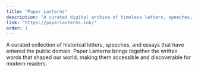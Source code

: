 ```yaml
---
title: "Paper Lanterns"
description: "A curated digital archive of timeless letters, speeches, and essays from history's most influential voices."
link: "https://paperlanterns.ink/"
order: 1
---
```


A curated collection of historical letters, speeches, and essays that have entered the public domain. Paper Lanterns brings together the written words that shaped our world, making them accessible and discoverable for modern readers.